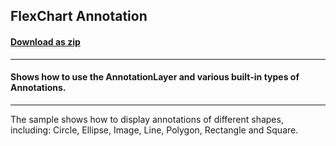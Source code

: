 ## FlexChart Annotation
#### [Download as zip](https://minhaskamal.github.io/DownGit/#/home?url=https://github.com/GrapeCity/ComponentOne-WinForms-Samples/tree/master/NetFramework\FlexChart\CS\AnnotationExplorer)
____
#### Shows how to use the AnnotationLayer and various built-in types of Annotations.
____
The sample shows how to display annotations of different shapes, including: Circle, Ellipse, Image, Line, Polygon, Rectangle and Square. 